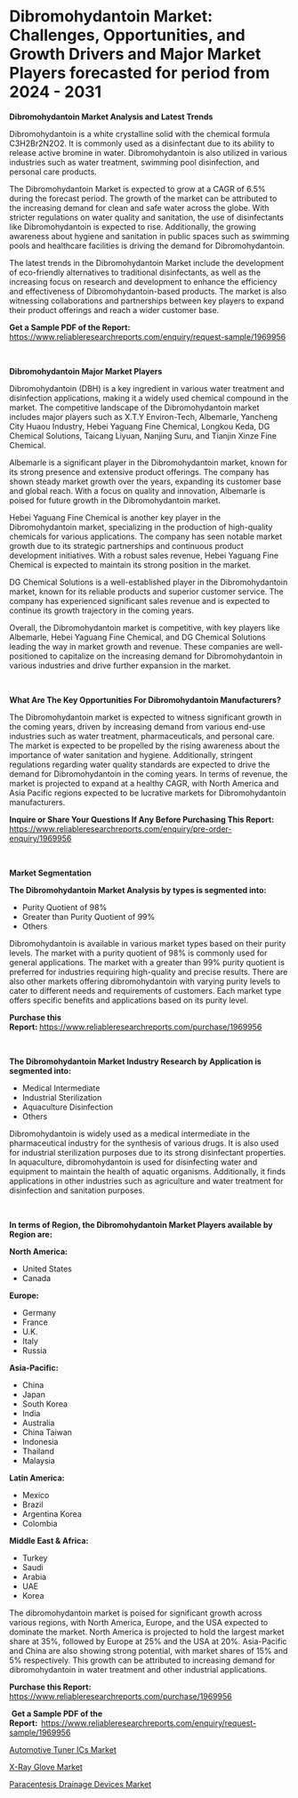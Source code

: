<p><h1>Dibromohydantoin Market: Challenges, Opportunities, and Growth Drivers and Major Market Players forecasted for period from 2024 - 2031</h1></p><p><strong>Dibromohydantoin Market Analysis and Latest Trends</strong></p>
<p><p>Dibromohydantoin is a white crystalline solid with the chemical formula C3H2Br2N2O2. It is commonly used as a disinfectant due to its ability to release active bromine in water. Dibromohydantoin is also utilized in various industries such as water treatment, swimming pool disinfection, and personal care products.</p><p>The Dibromohydantoin Market is expected to grow at a CAGR of 6.5% during the forecast period. The growth of the market can be attributed to the increasing demand for clean and safe water across the globe. With stricter regulations on water quality and sanitation, the use of disinfectants like Dibromohydantoin is expected to rise. Additionally, the growing awareness about hygiene and sanitation in public spaces such as swimming pools and healthcare facilities is driving the demand for Dibromohydantoin.</p><p>The latest trends in the Dibromohydantoin Market include the development of eco-friendly alternatives to traditional disinfectants, as well as the increasing focus on research and development to enhance the efficiency and effectiveness of Dibromohydantoin-based products. The market is also witnessing collaborations and partnerships between key players to expand their product offerings and reach a wider customer base.</p></p>
<p><strong>Get a Sample PDF of the Report:&nbsp;</strong> <a href="https://www.reliableresearchreports.com/enquiry/request-sample/1969956">https://www.reliableresearchreports.com/enquiry/request-sample/1969956</a></p>
<p>&nbsp;</p>
<p><strong>Dibromohydantoin Major Market Players</strong></p>
<p><p>Dibromohydantoin (DBH) is a key ingredient in various water treatment and disinfection applications, making it a widely used chemical compound in the market. The competitive landscape of the Dibromohydantoin market includes major players such as X.T.Y Environ-Tech, Albemarle, Yancheng City Huaou Industry, Hebei Yaguang Fine Chemical, Longkou Keda, DG Chemical Solutions, Taicang Liyuan, Nanjing Suru, and Tianjin Xinze Fine Chemical.</p><p>Albemarle is a significant player in the Dibromohydantoin market, known for its strong presence and extensive product offerings. The company has shown steady market growth over the years, expanding its customer base and global reach. With a focus on quality and innovation, Albemarle is poised for future growth in the Dibromohydantoin market.</p><p>Hebei Yaguang Fine Chemical is another key player in the Dibromohydantoin market, specializing in the production of high-quality chemicals for various applications. The company has seen notable market growth due to its strategic partnerships and continuous product development initiatives. With a robust sales revenue, Hebei Yaguang Fine Chemical is expected to maintain its strong position in the market.</p><p>DG Chemical Solutions is a well-established player in the Dibromohydantoin market, known for its reliable products and superior customer service. The company has experienced significant sales revenue and is expected to continue its growth trajectory in the coming years.</p><p>Overall, the Dibromohydantoin market is competitive, with key players like Albemarle, Hebei Yaguang Fine Chemical, and DG Chemical Solutions leading the way in market growth and revenue. These companies are well-positioned to capitalize on the increasing demand for Dibromohydantoin in various industries and drive further expansion in the market.</p></p>
<p>&nbsp;</p>
<p><strong>What Are The Key Opportunities For Dibromohydantoin Manufacturers?</strong></p>
<p><p>The Dibromohydantoin market is expected to witness significant growth in the coming years, driven by increasing demand from various end-use industries such as water treatment, pharmaceuticals, and personal care. The market is expected to be propelled by the rising awareness about the importance of water sanitation and hygiene. Additionally, stringent regulations regarding water quality standards are expected to drive the demand for Dibromohydantoin in the coming years. In terms of revenue, the market is projected to expand at a healthy CAGR, with North America and Asia Pacific regions expected to be lucrative markets for Dibromohydantoin manufacturers.</p></p>
<p><strong>Inquire or Share Your Questions If Any Before Purchasing This Report:</strong> <a href="https://www.reliableresearchreports.com/enquiry/pre-order-enquiry/1969956">https://www.reliableresearchreports.com/enquiry/pre-order-enquiry/1969956</a></p>
<p>&nbsp;</p>
<p><strong>Market Segmentation</strong></p>
<p><strong>The Dibromohydantoin Market Analysis by types is segmented into:</strong></p>
<p><ul><li>Purity Quotient of 98%</li><li>Greater than Purity Quotient of 99%</li><li>Others</li></ul></p>
<p><p>Dibromohydantoin is available in various market types based on their purity levels. The market with a purity quotient of 98% is commonly used for general applications. The market with a greater than 99% purity quotient is preferred for industries requiring high-quality and precise results. There are also other markets offering dibromohydantoin with varying purity levels to cater to different needs and requirements of customers. Each market type offers specific benefits and applications based on its purity level.</p></p>
<p><strong>Purchase this Report:&nbsp;</strong><a href="https://www.reliableresearchreports.com/purchase/1969956">https://www.reliableresearchreports.com/purchase/1969956</a></p>
<p>&nbsp;</p>
<p><strong>The Dibromohydantoin Market Industry Research by Application is segmented into:</strong></p>
<p><ul><li>Medical Intermediate</li><li>Industrial Sterilization</li><li>Aquaculture Disinfection</li><li>Others</li></ul></p>
<p><p>Dibromohydantoin is widely used as a medical intermediate in the pharmaceutical industry for the synthesis of various drugs. It is also used for industrial sterilization purposes due to its strong disinfectant properties. In aquaculture, dibromohydantoin is used for disinfecting water and equipment to maintain the health of aquatic organisms. Additionally, it finds applications in other industries such as agriculture and water treatment for disinfection and sanitation purposes.</p></p>
<p>&nbsp;</p>
<p><strong>In terms of Region, the Dibromohydantoin Market Players available by Region are:</strong></p>
<p>
    <p> <strong> North America: </strong>
        <ul>
            <li>United States</li>
            <li>Canada</li>
        </ul>
        </p> 
    <p> <strong> Europe: </strong>
        <ul>
            <li>Germany</li>
            <li>France</li>
            <li>U.K.</li>
            <li>Italy</li>
            <li>Russia</li>
        </ul>
        </p> 
    <p> <strong> Asia-Pacific: </strong>
        <ul>
            <li>China</li>
            <li>Japan</li>
            <li>South Korea</li>
            <li>India</li>
            <li>Australia</li>
            <li>China Taiwan</li>
            <li>Indonesia</li>
            <li>Thailand</li>
            <li>Malaysia</li>
        </ul>
        </p> 
    <p> <strong> Latin America: </strong>
        <ul>
            <li>Mexico</li>
            <li>Brazil</li>
            <li>Argentina Korea</li>
            <li>Colombia</li>
        </ul>
        </p> 
    <p> <strong> Middle East & Africa: </strong>
        <ul>
            <li>Turkey</li>
            <li>Saudi</li>
            <li>Arabia</li>
            <li>UAE</li>
            <li>Korea</li>
        </ul>
    </p>
    </p>
<p><p>The dibromohydantoin market is poised for significant growth across various regions, with North America, Europe, and the USA expected to dominate the market. North America is projected to hold the largest market share at 35%, followed by Europe at 25% and the USA at 20%. Asia-Pacific and China are also showing strong potential, with market shares of 15% and 5% respectively. This growth can be attributed to increasing demand for dibromohydantoin in water treatment and other industrial applications.</p></p>
<p><strong>Purchase this Report: </strong><a href="https://www.reliableresearchreports.com/purchase/1969956">https://www.reliableresearchreports.com/purchase/1969956</a></p>
<p>&nbsp;<strong>Get a Sample PDF of the Report:&nbsp;&nbsp;</strong><a href="https://www.reliableresearchreports.com/enquiry/request-sample/1969956">https://www.reliableresearchreports.com/enquiry/request-sample/1969956</a></p>
<p><strong></strong></p>
<p><p><a href="https://view.publitas.com/reportprime-1/automotive-tuner-ics-market-size-share-trends-analysis-report-by-application-regional-outlook-competitive-strategies-and-segment-forecasts-2023-2030/">Automotive Tuner ICs Market</a></p><p><a href="https://view.publitas.com/reportprime-1/x-ray-glove-market-research-report-unlocks-analysis-on-the-market-financial-status-market-size-and-market-revenue-upto-2030/">X-Ray Glove Market</a></p><p><a href="https://view.publitas.com/reportprime-1/decoding-the-paracentesis-drainage-devices-market-a-deep-dive-into-the-latest-market-trends-market-segmentation-and-competitive-analysis/">Paracentesis Drainage Devices Market</a></p></p>